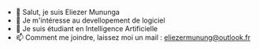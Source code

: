 - 👋 Salut, je suis Eliezer Mununga
- 👀 Je m'intéresse au devellopement de logiciel
- 🌱 Je suis étudiant en Intelligence Artificielle
- 📫 Comment me joindre, laissez moi un mail : eliezermunung@outlook.fr 
<!-- 💞️ Je cherche à collaborer sur... --->

<!---
Eliezermga/Eliezermga is a ✨ special ✨ repository because its `README.md` (this file) appears on your GitHub profile.
You can click the Preview link to take a look at your changes.
--->
